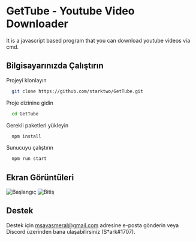 
# GetTube - Youtube Video Downloader

It is a javascript based program that you can download youtube videos via cmd.



## Bilgisayarınızda Çalıştırın

Projeyi klonlayın

```bash
  git clone https://github.com/starktwo/GetTube.git
```

Proje dizinine gidin

```bash
  cd GetTube
```

Gerekli paketleri yükleyin

```bash
  npm install
```

Sunucuyu çalıştırın

```bash
  npm run start
```

  
## Ekran Görüntüleri

![Başlangıç](https://cdn.discordapp.com/attachments/962176878137970778/1059451196051574845/image.png)
![Bitiş](https://cdn.discordapp.com/attachments/962176878137970778/1059451418374832138/image.png)

  
## Destek

Destek için msavasmeral@gmail.com adresine e-posta gönderin veya Discord üzerinden bana ulaşabilirsiniz (S†ark#1707).

  
